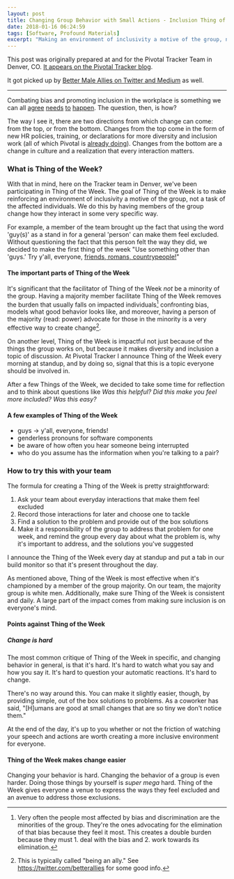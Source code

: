 ```yaml
---
layout: post
title: Changing Group Behavior with Small Actions - Inclusion Thing of the Week
date: 2018-01-16 06:24:59
tags: [Software, Profound Materials]
excerpt: "Making an environment of inclusivity a motive of the group, not a task of the affected individuals."
---
```


This post was originally prepared at and for the Pivotal Tracker Team in Denver, CO. [It appears on the Pivotal Tracker blog](https://pivotaltracker.com/blog/changing-group-behavior-with-small-actions-inclusion-thing-of-the-week).

It got picked up by [Better Male Allies on Twitter and Medium](https://twitter.com/search?q=inclusion%20thing%20of%20the%20week&src=typd) as well.

---

Combating bias and promoting inclusion in the workplace is something we can all [agree](https://www.nytimes.com/2017/09/26/business/satya-nadella-microsoft-gender-equality.html) [needs](https://www.nytimes.com/2017/06/20/business/women-react-to-sexism-in-the-workplace.html) [to](https://www.nytimes.com/2017/09/16/opinion/sunday/ellen-pao-sexism-tech.html) [happen](http://nytlive.nytimes.com/womenintheworld/2017/08/30/after-dealing-with-sexism-entrepreneurs-invented-a-male-co-founder-to-solve-sexism-problem/). The question, then, is how?

The way I see it, there are two directions from which change can come: from the top, or from the bottom. Changes from the top come in the form of new HR policies, training, or declarations for more diversity and inclusion work (all of which Pivotal is [already doing](https://content.pivotal.io/blog/diversity-and-inclusion-in-everyday-work)). Changes from the bottom are a change in culture and a realization that every interaction matters.

### What is Thing of the Week?

With that in mind, here on the Tracker team in Denver, we've been participating in Thing of the Week. The goal of Thing of the Week is to make reinforcing an environment of inclusivity a motive of the group, not a task of the affected individuals. We do this by having members of the group change how they interact in some very specific way.

For example, a member of the team brought up the fact that using the word 'guy(s)' as a stand in for a general 'person' can make them feel excluded. Without questioning the fact that this person felt the way they did, we decided to make the first thing of the week "Use something other than 'guys.' Try y'all, everyone, [friends, romans, countrypeople!](https://www.youtube.com/watch?v=Z59AnkxekfI)"

#### The important parts of Thing of the Week

It's significant that the facilitator of Thing of the Week *not* be a minority of the group. Having a majority member facilitate Thing of the Week removes the burden that usually falls on impacted individuals[^1] confronting bias, models what good behavior looks like, and moreover, having a person of the majority (read: power) advocate for those in the minority is a very effective way to create change[^2].

On another level, Thing of the Week is impactful not just because of the things the group works on, but because it makes diversity and inclusion a topic of discussion. At Pivotal Tracker I announce Thing of the Week every morning at standup, and by doing so, signal that this is a topic everyone should be involved in.

After a few Things of the Week, we decided to take some time for reflection and to think about questions like *Was this helpful? Did this make you feel more included? Was this easy?*

#### A few examples of Thing of the Week

- guys -> y'all, everyone, friends!
- genderless pronouns for software components
- be aware of how often you hear someone being interrupted
- who do you assume has the information when you're talking to a pair?

### How to try this with your team

The formula for creating a Thing of the Week is pretty straightforward:

1. Ask your team about everyday interactions that make them feel excluded
2. Record those interactions for later and choose one to tackle
3. Find a solution to the problem and provide out of the box solutions
4. Make it a responsibility of the group to address that problem for one week, and remind the group every day about what the problem is, why it's important to address, and the solutions you've suggested

I announce the Thing of the Week every day at standup and put a tab in our build monitor so that it's present throughout the day.

As mentioned above, Thing of the Week is most effective when it's championed by a member of the group majority. On our team, the majority group is white men. Additionally, make sure Thing of the Week is consistent and daily. A large part of the impact comes from making sure inclusion is on everyone's mind.

#### Points against Thing of the Week

##### Change is hard

The most common critique of Thing of the Week in specific, and changing behavior in general, is that it's hard. It's hard to watch what you say and how you say it. It's hard to question your automatic reactions. It's hard to change.

There's no way around this. You can make it slightly easier, though, by providing simple, out of the box solutions to problems. As a coworker has said, "[H]umans are good at small changes that are so tiny we don't notice them."

At the end of the day, it's up to you whether or not the friction of watching your speech and actions are worth creating a more inclusive environment for everyone.

#### Thing of the Week makes change easier

Changing your behavior is hard. Changing the behavior of a group is even harder. Doing those things by yourself is *super mega* hard. Thing of the Week gives everyone a venue to express the ways they feel excluded and an avenue to address those exclusions.


[^1]: Very often the people most affected by bias and discrimination are the minorities of the group. They're the ones advocating for the elimination of that bias because they feel it most. This creates a double burden because they must 1. deal with the bias and 2. work towards its elimination.

[^2]: This is typically called "being an ally." See https://twitter.com/betterallies for some good info.

[^3]: My favorite analogy for this sort of thing is the bird cage, as described by [Marilyn Frye in The Politics of Reality](https://en.wikipedia.org/wiki/The_Politics_of_Reality).

